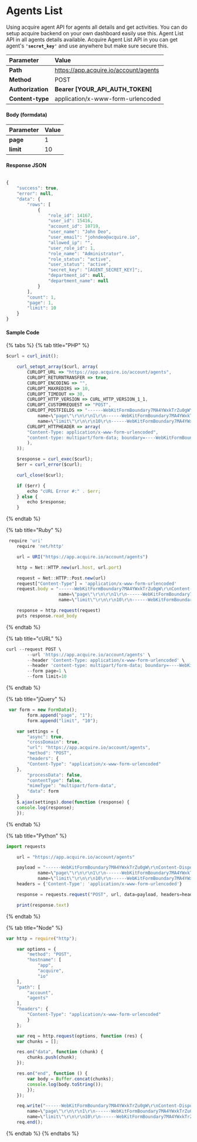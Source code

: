 # Agents List

Using acquire agent API for agents all details and get activities. You can do setup acquire backend on your own dashboard easily use this. Agent List API in all agents details available. Acquire Agent List API in you can get agent's **`'secret_key'`** and use anywhere but make sure secure this.

| Parameter | Value |
| :--- | :--- |
| **Path** | https://app.acquire.io/account/agents |
| **Method** | POST |
| **Authorization**  | **Bearer \[YOUR\_API\_AUTH\_TOKEN\]** |
| **Content-type** | application/x-www-form-urlencoded |

#### **Body \(**formdata**\)**

| Parameter | Value |
| :--- | :--- |
| **page** | 1 |
| **limit** | 10 |

#### **Response JSON**

```javascript

{
    "success": true,
    "error": null,
    "data": {
        "rows": [
            {
                "role_id": 14167,
                "user_id": 15416,
                "account_id": 10719,
                "user_name": "John Deo",
                "user_email": "johndeo@acquire.io",
                "allowed_ip": "",
                "user_role_id": 1,
                "role_name": "Administrator",
                "role_status": "active",
                "user_status": "active",
                "secret_key": "[AGENT_SECRET_KEY]";,
                "department_id": null,
                "department_name": null
            }
        ],
        "count": 1,
        "page": 1,
        "limit": 10
    }
}

```

#### **Sample Code**

{% tabs %}
{% tab title="PHP" %}
```javascript
$curl = curl_init();

	curl_setopt_array($curl, array(
		CURLOPT_URL => "https://app.acquire.io/account/agents",
		CURLOPT_RETURNTRANSFER => true,
		CURLOPT_ENCODING => "",
		CURLOPT_MAXREDIRS => 10,
		CURLOPT_TIMEOUT => 30,
		CURLOPT_HTTP_VERSION => CURL_HTTP_VERSION_1_1,
		CURLOPT_CUSTOMREQUEST => "POST",
		CURLOPT_POSTFIELDS => "------WebKitFormBoundary7MA4YWxkTrZu0gW\r\nContent-Disposition: form-data;
			name=\"page\"\r\n\r\n1\r\n------WebKitFormBoundary7MA4YWxkTrZu0gW\r\nContent-Disposition: form-data;
			name=\"limit\"\r\n\r\n10\r\n------WebKitFormBoundary7MA4YWxkTrZu0gW--",
		CURLOPT_HTTPHEADER => array(
		"Content-Type: application/x-www-form-urlencoded",
		"content-type: multipart/form-data; boundary=----WebKitFormBoundary7MA4YWxkTrZu0gW"
		),
	));

	$response = curl_exec($curl);
	$err = curl_error($curl);

	curl_close($curl);

	if ($err) {
		echo "cURL Error #:" . $err;
	} else {
		echo $response;
	}
```
{% endtab %}

{% tab title="Ruby" %}
```javascript
 require 'uri'
	require 'net/http'

	url = URI("https://app.acquire.io/account/agents")

	http = Net::HTTP.new(url.host, url.port)

	request = Net::HTTP::Post.new(url)
	request["Content-Type"] = 'application/x-www-form-urlencoded'
	request.body = "------WebKitFormBoundary7MA4YWxkTrZu0gW\r\nContent-Disposition: form-data;
					name=\"page\"\r\n\r\n1\r\n------WebKitFormBoundary7MA4YWxkTrZu0gW\r\nContent-Disposition: form-data;
					name=\"limit\"\r\n\r\n10\r\n------WebKitFormBoundary7MA4YWxkTrZu0gW--"

	response = http.request(request)
	puts response.read_body

```
{% endtab %}

{% tab title="cURL" %}
```javascript
curl --request POST \
		--url 'https://app.acquire.io/account/agents' \
		--header 'Content-Type: application/x-www-form-urlencoded' \
		--header 'content-type: multipart/form-data; boundary=----WebKitFormBoundary7MA4YWxkTrZu0gW' \
		--form page=1 \
		--form limit=10
```
{% endtab %}

{% tab title="jQuery" %}
```javascript
 var form = new FormData();
		form.append("page", "1");
		form.append("limit", "10");

	var settings = {
		"async": true,
		"crossDomain": true,
		"url": "https://app.acquire.io/account/agents",
		"method": "POST",
		"headers": {
		"Content-Type": "application/x-www-form-urlencoded"
	},
		"processData": false,
		"contentType": false,
		"mimeType": "multipart/form-data",
		"data": form
	}
	$.ajax(settings).done(function (response) {
	console.log(response);
	});
```
{% endtab %}

{% tab title="Python" %}
```javascript
import requests

	url = "https://app.acquire.io/account/agents"

	payload = "------WebKitFormBoundary7MA4YWxkTrZu0gW\r\nContent-Disposition: form-data;
			name=\"page\"\r\n\r\n1\r\n------WebKitFormBoundary7MA4YWxkTrZu0gW\r\nContent-Disposition: form-data;
			name=\"limit\"\r\n\r\n10\r\n------WebKitFormBoundary7MA4YWxkTrZu0gW--"
	headers = {'Content-Type': 'application/x-www-form-urlencoded'}

	response = requests.request("POST", url, data=payload, headers=headers)

	print(response.text)
```
{% endtab %}

{% tab title="Node" %}
```javascript
var http = require("http");

	var options = {
		"method": "POST",
		"hostname": [
		    "app",
			"acquire",
			"io"
	],
	"path": [
		"account",
		"agents"
	],
	"headers": {
		"Content-Type": "application/x-www-form-urlencoded"
		}
	};

	var req = http.request(options, function (res) {
	var chunks = [];

	res.on("data", function (chunk) {
		chunks.push(chunk);
	});

	res.on("end", function () {
		var body = Buffer.concat(chunks);
		console.log(body.toString());
		});
	});

	req.write("------WebKitFormBoundary7MA4YWxkTrZu0gW\r\nContent-Disposition: form-data;
		name=\"page\"\r\n\r\n1\r\n------WebKitFormBoundary7MA4YWxkTrZu0gW\r\nContent-Disposition: form-data;
		name=\"limit\"\r\n\r\n10\r\n------WebKitFormBoundary7MA4YWxkTrZu0gW--");
	req.end();
```
{% endtab %}
{% endtabs %}




